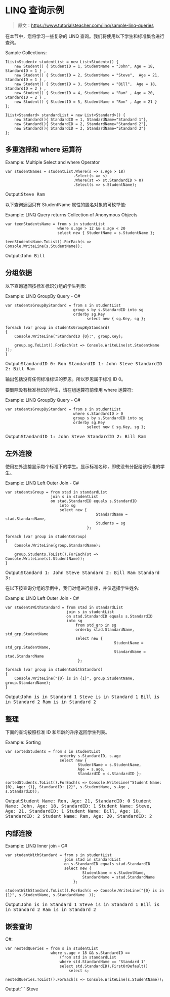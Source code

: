 # LINQ 查询示例

> 原文：<https://www.tutorialsteacher.com/linq/sample-linq-queries>

在本节中，您将学习一些复杂的 LINQ 查询。我们将使用以下学生和标准集合进行查询。

Sample Collections:

```
IList<Student> studentList = new List<Student>() { 
    new Student() { StudentID = 1, StudentName = "John", Age = 18, StandardID = 1 } ,
    new Student() { StudentID = 2, StudentName = "Steve",  Age = 21, StandardID = 1 } ,
    new Student() { StudentID = 3, StudentName = "Bill",  Age = 18, StandardID = 2 } ,
    new Student() { StudentID = 4, StudentName = "Ram" , Age = 20, StandardID = 2 } ,
    new Student() { StudentID = 5, StudentName = "Ron" , Age = 21 } 
};

IList<Standard> standardList = new List<Standard>() { 
    new Standard(){ StandardID = 1, StandardName="Standard 1"},
    new Standard(){ StandardID = 2, StandardName="Standard 2"},
    new Standard(){ StandardID = 3, StandardName="Standard 3"}
};
```

## 多重选择和 where 运算符

Example: Multiple Select and where Operator

```
var studentNames = studentList.Where(s => s.Age > 18)
                              .Select(s => s)
                              .Where(st => st.StandardID > 0)
                              .Select(s => s.StudentName);
```

Output:<samp>Steve
Ram</samp>

以下查询返回只有 StudentName 属性的匿名对象的可枚举值:

Example: LINQ Query returns Collection of Anonymous Objects

```
var teenStudentsName = from s in studentList
                       where s.age > 12 && s.age < 20
                       select new { StudentName = s.StudentName };

teenStudentsName.ToList().ForEach(s => Console.WriteLine(s.StudentName));
```

Output:<samp>John
Bill</samp>

## 分组依据

以下查询返回按标准标识分组的学生列表:

Example: LINQ GroupBy Query - C#

```
var studentsGroupByStandard = from s in studentList
                              group s by s.StandardID into sg
                              orderby sg.Key 
                                    select new { sg.Key, sg };

foreach (var group in studentsGroupByStandard)
{
    Console.WriteLine("StandardID {0}:", group.Key);

    group.sg.ToList().ForEach(st => Console.WriteLine(st.StudentName ));
}
```

Output:<samp>StandardID 0:
Ron
StandardID 1:
John
Steve
StandardID 2:
Bill
Ram</samp>

输出包括没有任何标准标识的罗恩。所以罗恩属于标准 ID 0。

要删除没有标准标识的学生，请在组运算符前使用 where 运算符:

Example: LINQ GroupBy Query - C#

```
var studentsGroupByStandard = from s in studentList
                              where s.StandardID > 0
                              group s by s.StandardID into sg
                              orderby sg.Key 
                                    select new { sg.Key, sg };
```

Output:<samp>StandardID 1:
John
Steve
StandardID 2:
Bill
Ram</samp>

## 左外连接

使用左外连接显示每个标准下的学生。显示标准名称，即使没有分配给该标准的学生。

Example: LINQ Left Outer Join - C#

```
var studentsGroup = from stad in standardList
                    join s in studentList
                    on stad.StandardID equals s.StandardID
                        into sg
                        select new { 
                                        StandardName = stad.StandardName, 
                                        Students = sg 
                                    };

foreach (var group in studentsGroup)
{
    Console.WriteLine(group.StandardName);

    group.Students.ToList().ForEach(st => Console.WriteLine(st.StudentName));
}
```

Output:<samp>Standard 1:
John
Steve
Standard 2:
Bill
Ram
Standard 3:</samp> 

在以下按查询分组的示例中，我们对组进行排序，并仅选择学生姓名:

Example: LINQ Left Outer Join - C#

```
var studentsWithStandard = from stad in standardList
                           join s in studentList
                           on stad.StandardID equals s.StandardID
                           into sg
                               from std_grp in sg 
                               orderby stad.StandardName, std_grp.StudentName 
                               select new { 
                                                StudentName = std_grp.StudentName, 
                                                StandardName = stad.StandardName 
                                };

foreach (var group in studentsWithStandard)
{
    Console.WriteLine("{0} is in {1}", group.StudentName, group.StandardName);
}
```

Output:<samp>John is in Standard 1
Steve is in Standard 1
Bill is in Standard 2
Ram is in Standard 2</samp>

## 整理

下面的查询按照标准 ID 和年龄的升序返回学生列表。

Example: Sorting

```
var sortedStudents = from s in studentList
                        orderby s.StandardID, s.age
                        select new { 
                                StudentName = s.StudentName, 
                                Age = s.age, 
                                StandardID = s.StandardID };

sortedStudents.ToList().ForEach(s => Console.WriteLine("Student Name: {0}, Age: {1}, StandardID: {2}", s.StudentName, s.Age , s.StandardID));
```

Output:<samp>Student Name: Ron, Age: 21, StandardID: 0
Student Name: John, Age: 18, StandardID: 1
Student Name: Steve, Age: 21, StandardID: 1
Student Name: Bill, Age: 18, StandardID: 2
Student Name: Ram, Age: 20, StandardID: 2</samp>

## 内部连接

Example: LINQ Inner join - C#

```
var studentWithStandard = from s in studentList
                          join stad in standardList
                          on s.StandardID equals stad.StandardID 
                          select new { 
                                  StudentName = s.StudentName, 
                                  StandardName = stad.StandardName 
                              };

studentWithStandard.ToList().ForEach(s => Console.WriteLine("{0} is in {1}", s.StudentName, s.StandardName  ));
```

Output:<samp>John is in Standard 1
Steve is in Standard 1
Bill is in Standard 2
Ram is in Standard 2</samp>

## 嵌套查询

C#:

```
var nestedQueries = from s in studentList
                    where s.age > 18 && s.StandardID == 
                        (from std in standardList
                        where std.StandardName == "Standard 1"
                        select std.StandardID).FirstOrDefault()
                            select s;

nestedQueries.ToList().ForEach(s => Console.WriteLine(s.StudentName));
```

Output:```
Steve
```